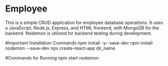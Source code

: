 # Employee 
This is a simple CRUD application for employee database operations. It uses a JavaScript, Node.js, Express, and HTML frontend, with MongoDB for the backend. Nodemon is utilized for backend testing during development.

#Important Installation Commands
npm install -y--save-dev
npm install nodemon --save-dev
npx create-react-app dir_name


#Commands for Running
npm start 
nodemon
